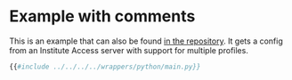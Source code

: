# Example with comments

This is an example that can also be found [in the repository](https://github.com/jwijenbergh/eduvpn-common/blob/main/wrappers/python/main.py). It gets a config from an Institute Access server with support for multiple profiles.

```python
{{#include ../../../../wrappers/python/main.py}}
```
